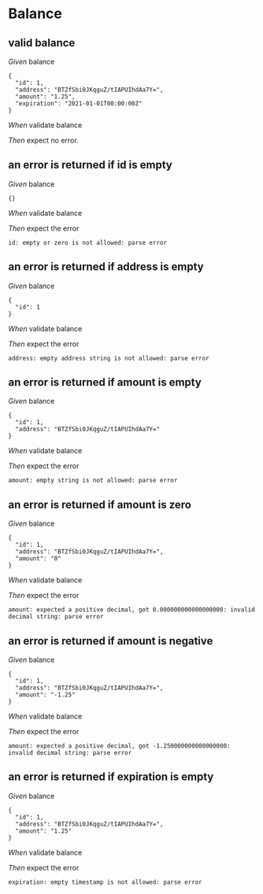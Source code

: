 # Balance

## valid balance

_Given_ balance

```
{
  "id": 1,
  "address": "BTZfSbi0JKqguZ/tIAPUIhdAa7Y=",
  "amount": "1.25",
  "expiration": "2021-01-01T00:00:00Z"
}
```

_When_ validate balance

_Then_ expect no error.

## an error is returned if id is empty

_Given_ balance

```
{}
```

_When_ validate balance

_Then_ expect the error

```
id: empty or zero is not allowed: parse error
```

## an error is returned if address is empty

_Given_ balance

```
{
  "id": 1
}
```

_When_ validate balance

_Then_ expect the error

```
address: empty address string is not allowed: parse error
```

## an error is returned if amount is empty

_Given_ balance

```
{
  "id": 1,
  "address": "BTZfSbi0JKqguZ/tIAPUIhdAa7Y="
}
```

_When_ validate balance

_Then_ expect the error

```
amount: empty string is not allowed: parse error
```

## an error is returned if amount is zero

_Given_ balance

```
{
  "id": 1,
  "address": "BTZfSbi0JKqguZ/tIAPUIhdAa7Y=",
  "amount": "0"
}
```

_When_ validate balance

_Then_ expect the error

```
amount: expected a positive decimal, got 0.000000000000000000: invalid decimal string: parse error
```

## an error is returned if amount is negative

_Given_ balance

```
{
  "id": 1,
  "address": "BTZfSbi0JKqguZ/tIAPUIhdAa7Y=",
  "amount": "-1.25"
}
```

_When_ validate balance

_Then_ expect the error

```
amount: expected a positive decimal, got -1.250000000000000000: invalid decimal string: parse error
```

## an error is returned if expiration is empty

_Given_ balance

```
{
  "id": 1,
  "address": "BTZfSbi0JKqguZ/tIAPUIhdAa7Y=",
  "amount": "1.25"
}
```

_When_ validate balance

_Then_ expect the error

```
expiration: empty timestamp is not allowed: parse error
```
